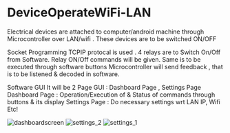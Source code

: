 # DeviceOperateWiFi-LAN
Electrical devices are attached to computer/android machine through Microcontroller over LAN/wifi . These devices are to be switched ON/OFF

Socket Programming TCPIP protocal is used .
4 relays are to Switch On/Off from Software.
Relay ON/Off commands will be given. Same is to be executed through software buttons
Microcontroller will send feedback , that is to be listened & decoded in software.

Software GUI
It will be 2 Page GUI : Dashboard Page , Settings Page
Dashboard Page : Operation/Execution of & Status of commands through buttons & its display
Settings Page : Do necessary settings wrt LAN IP, Wifi Etc!

![dashboardscreen](https://user-images.githubusercontent.com/115712041/195787443-4a99a039-c5b9-40bb-8977-858c162655df.png)
![settings_2](https://user-images.githubusercontent.com/115712041/195787487-78aaa442-dff2-403b-aa3d-72d416348945.png)
![settings_1](https://user-images.githubusercontent.com/115712041/195787540-5ca68768-b95e-4956-9e4c-89e508c76bd9.png)
